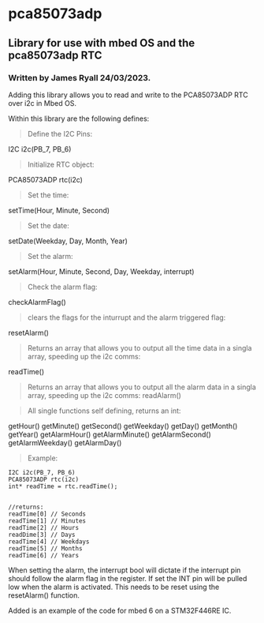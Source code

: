 # pca85073adp
## Library for use with mbed OS and the pca85073adp RTC
### Written by James Ryall 24/03/2023.

Adding this library allows you to read and write to the PCA85073ADP RTC over i2c in Mbed OS. 

Within this library are the following defines:

>Define the I2C Pins:

I2C i2c(PB_7, PB_6)

>Initialize RTC object: 

PCA85073ADP rtc(i2c)                                      


>Set the time:

setTime(Hour, Minute, Second)       

>Set the date:

setDate(Weekday, Day, Month, Year)

>Set the alarm:

setAlarm(Hour, Minute, Second, Day, Weekday, interrupt)

>Check the alarm flag:

checkAlarmFlag()

>clears the flags for the inturrupt and the alarm triggered flag:

resetAlarm()                                              


>Returns an array that allows you to output all the time data in a singla array, speeding up the i2c comms: 

readTime()


>Returns an array that allows you to output all the alarm data in a singla array, speeding up the i2c comms: 
readAlarm()    


>All single functions self defining, returns an int: 

getHour()
getMinute()
getSecond()
getWeekday()
getDay()
getMonth()
getYear()
getAlarmHour()
getAlarmMinute()
getAlarmSecond()
getAlarmWeekday()
getAlarmDay()


>Example:

```
I2C i2c(PB_7, PB_6)
PCA85073ADP rtc(i2c)
int* readTime = rtc.readTime();


//returns:
readTime[0] // Seconds
readTime[1] // Minutes
readTime[2] // Hours
readDime[3] // Days
readTime[4] // Weekdays
readTime[5] // Months
readTime[6] // Years

```


When setting the alarm, the interrupt bool will dictate if the interrupt pin should follow the alarm flag in the register. 
If set the INT pin will be pulled low when the alarm is activated. This needs to be reset using the resetAlarm() function. 


Added is an example of the code for mbed 6 on a STM32F446RE IC.

